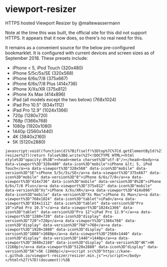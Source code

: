 # viewport-resizer
HTTPS hosted Viewport Resizer by @maltewassermann

Note at the time this was built, the official site for this did not support HTTPS. It appears that it now does, so there's no real need for this.

It remains as a convenient source for the below pre-configured bookmarklet. It is configured with current devices and screen sizes as of September 2018. These presets include:

* iPhone < 5, iPod Touch (320x480)
* iPhone 5/5c/5s/SE (320x568)
* iPhone 6/6s/7/8 (375x667)
* iPhone 6/6s/7/8 Plus (414x736)
* iPhone X/Xs/XR (375x812)
* iPhone Xs Max (414x896)
* iPad (all models except the two below) (768x1024)
* iPad Pro 10.5" (834x1112)
* iPad Pro 12.9" (1024x1366)
* 720p (1280x720)
* 768p (1366x768)
* 1080p (1920x1080)
* 1440p (2560x1440)
* 4K (3840x2160)
* 5K (5120x2880)

```
javascript:void((function(d)%7Bif(self!%3Dtop%7C%7Cd.getElementById(%27toolbar%27)%26%26d.getElementById(%27toolbar%27).getAttribute(%27data-resizer%27))return false%3Bd.write(%27<!DOCTYPE HTML><html style%3D"opacity:0%3B"><head><meta charset%3D"utf-8"/></head><body><a data-viewport%3D"320x480" data-icon%3D"mobile">iPhone &lt; 5, iPod Touch</a><a data-viewport%3D"320x568" data-icon%3D"mobile" data-version%3D"SE">iPhone 5/5c/5s/SE</a><a data-viewport%3D"375x667" data-icon%3D"mobile" data-version%3D"8">iPhone 6/6s/7/8</a><a data-viewport%3D"414x736" data-icon%3D"mobile" data-version%3D"8%2B">iPhone 6/6s/7/8 Plus</a><a data-viewport%3D"375x812" data-icon%3D"mobile" data-version%3D"Xs">iPhone X/Xs/XR</a><a data-viewport%3D"414x896" data-icon%3D"mobile" data-version%3D"Xs Max">iPhone Xs Max</a><a data-viewport%3D"768x1024" data-icon%3D"tablet">iPad</a><a data-viewport%3D"834x1112" data-icon%3D"tablet" data-version%3D"Pro 10">iPad Pro 10.5"</a><a data-viewport%3D"1024x1366" data-icon%3D"tablet" data-version%3D"Pro 12">iPad Pro 12.9"</a><a data-viewport%3D"1280×720" data-icon%3D"display" data-version%3D"720">720p</a><a data-viewport%3D"1366x768" data-icon%3D"display" data-version%3D"768">768</a><a data-viewport%3D"1920×1080" data-icon%3D"display" data-version%3D"1080">1080p</a><a data-viewport%3D"2560×1440" data-icon%3D"display" data-version%3D"1440">1440p</a><a data-viewport%3D"3840x2160" data-icon%3D"display" data-version%3D"4K">4K (2160p)</a><a data-viewport%3D"5120x2880" data-icon%3D"display" data-version%3D"5K">5K (2880p)</a><script src%3D"https://kane-c.github.io/viewport-resizer/resizer.min.js"></script></body></html>%27)%7D)(document))%3B
```
